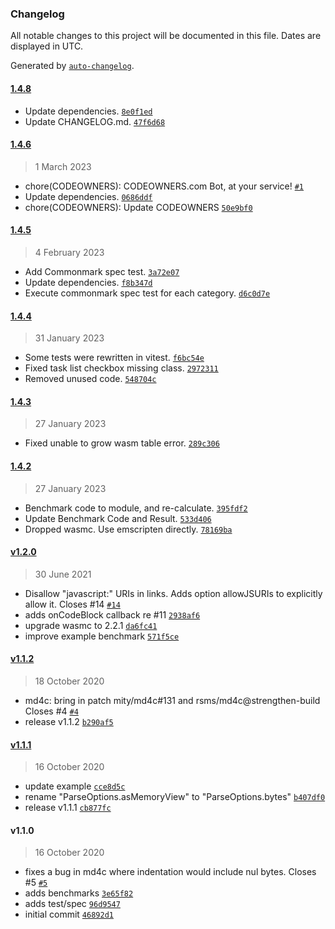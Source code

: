 ### Changelog

All notable changes to this project will be documented in this file. Dates are displayed in UTC.

Generated by [`auto-changelog`](https://github.com/CookPete/auto-changelog).

#### [1.4.8](https://github.com/logue/markdown-wasm/compare/1.4.6...1.4.8)

- Update dependencies. [`8e0f1ed`](https://github.com/logue/markdown-wasm/commit/8e0f1ed1beadf786b5844684a5215556f2b00cbb)
- Update CHANGELOG.md. [`47f6d68`](https://github.com/logue/markdown-wasm/commit/47f6d68024ce703d178e60892e68494518b8f5ec)

#### [1.4.6](https://github.com/logue/markdown-wasm/compare/1.4.5...1.4.6)

> 1 March 2023

- chore(CODEOWNERS): CODEOWNERS.com Bot, at your service! [`#1`](https://github.com/logue/markdown-wasm/pull/1)
- Update dependencies. [`0686ddf`](https://github.com/logue/markdown-wasm/commit/0686ddf13d648cf9b0ea43712c90a1d8a69849b3)
- chore(CODEOWNERS): Update CODEOWNERS [`50e9bf0`](https://github.com/logue/markdown-wasm/commit/50e9bf0c19f00bdca9aec93b9f72b5f8ce8fd94e)

#### [1.4.5](https://github.com/logue/markdown-wasm/compare/1.4.4...1.4.5)

> 4 February 2023

- Add Commonmark spec test. [`3a72e07`](https://github.com/logue/markdown-wasm/commit/3a72e0714d001f53d914656b3654762d9771ef48)
- Update dependencies. [`f8b347d`](https://github.com/logue/markdown-wasm/commit/f8b347d6ce7e7b61f455c67087097db9a1c0c504)
- Execute commonmark spec test for each category. [`d6c0d7e`](https://github.com/logue/markdown-wasm/commit/d6c0d7e65a7a45b260a1e5f693d71931b1669b06)

#### [1.4.4](https://github.com/logue/markdown-wasm/compare/1.4.3...1.4.4)

> 31 January 2023

- Some tests were rewritten in vitest. [`f6bc54e`](https://github.com/logue/markdown-wasm/commit/f6bc54eee5f41ef7ff35539caeff56ffa4e38c14)
- Fixed task list checkbox missing class. [`2972311`](https://github.com/logue/markdown-wasm/commit/297231198debb88a44b28c064144d6ac1ac217c1)
- Removed unused code. [`548704c`](https://github.com/logue/markdown-wasm/commit/548704c0fffd40682452cd4ed5ef8fed2c5f24c4)

#### [1.4.3](https://github.com/logue/markdown-wasm/compare/1.4.2...1.4.3)

> 27 January 2023

- Fixed unable to grow wasm table error. [`289c306`](https://github.com/logue/markdown-wasm/commit/289c30619a35fcd0f425d504e6ea0aa81170aad0)

#### [1.4.2](https://github.com/logue/markdown-wasm/compare/v1.2.0...1.4.2)

> 27 January 2023

- Benchmark code to module, and re-calculate. [`395fdf2`](https://github.com/logue/markdown-wasm/commit/395fdf2c3723d00154dc4aaf9b0ff0ccae5f2e55)
- Update Benchmark Code and Result. [`533d406`](https://github.com/logue/markdown-wasm/commit/533d406e4019e2a4ba5b7021b5254a661ce88f13)
- Dropped wasmc. Use emscripten directly. [`78169ba`](https://github.com/logue/markdown-wasm/commit/78169ba9c692e14a8a0505c7ebf625bdfa5849cf)

#### [v1.2.0](https://github.com/logue/markdown-wasm/compare/v1.1.2...v1.2.0)

> 30 June 2021

- Disallow "javascript:" URIs in links. Adds option allowJSURIs to explicitly allow it. Closes #14 [`#14`](https://github.com/logue/markdown-wasm/issues/14)
- adds onCodeBlock callback re #11 [`2938af6`](https://github.com/logue/markdown-wasm/commit/2938af6f0bb4bd555430af7a175b8626fbab6c93)
- upgrade wasmc to 2.2.1 [`da6fc41`](https://github.com/logue/markdown-wasm/commit/da6fc416388230a0a02e726c8d0de7cb639b9b31)
- improve example benchmark [`571f5ce`](https://github.com/logue/markdown-wasm/commit/571f5ceb09730208edcf8abb19444ed24432c337)

#### [v1.1.2](https://github.com/logue/markdown-wasm/compare/v1.1.1...v1.1.2)

> 18 October 2020

- md4c: bring in patch mity/md4c#131 and rsms/md4c@strengthen-build Closes #4 [`#4`](https://github.com/logue/markdown-wasm/issues/4)
- release v1.1.2 [`b290af5`](https://github.com/logue/markdown-wasm/commit/b290af55e1c365690a1934e4a15f8d4ecd6e1c79)

#### [v1.1.1](https://github.com/logue/markdown-wasm/compare/v1.1.0...v1.1.1)

> 16 October 2020

- update example [`cce8d5c`](https://github.com/logue/markdown-wasm/commit/cce8d5c948300a4928c67b66af6e287937d7a170)
- rename "ParseOptions.asMemoryView" to "ParseOptions.bytes" [`b407df0`](https://github.com/logue/markdown-wasm/commit/b407df075e4c8c0b53836a5ad82c3f4471c0c38f)
- release v1.1.1 [`cb877fc`](https://github.com/logue/markdown-wasm/commit/cb877fce882728fe513599fcd93d8406ea9ab0e7)

#### v1.1.0

> 16 October 2020

- fixes a bug in md4c where indentation would include nul bytes. Closes #5 [`#5`](https://github.com/logue/markdown-wasm/issues/5)
- adds benchmarks [`3e65f82`](https://github.com/logue/markdown-wasm/commit/3e65f82ae183a51392764747362099e7f15c7eba)
- adds test/spec [`96d9547`](https://github.com/logue/markdown-wasm/commit/96d9547723d204ea729eab3c51c1d609ea0dbc84)
- initial commit [`46892d1`](https://github.com/logue/markdown-wasm/commit/46892d1110f8be5566ead2121c216ee7f317fb3e)

